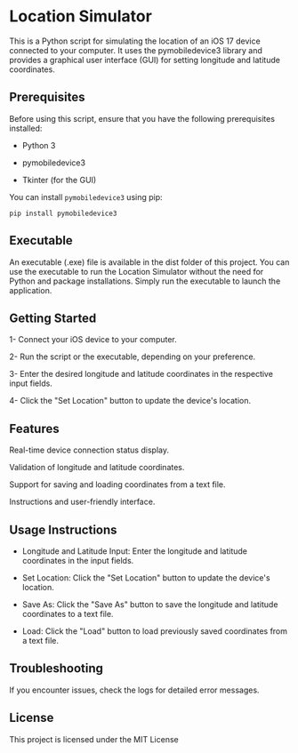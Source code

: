 # Location Simulator
This is a Python script for simulating the location of an iOS 17 device connected to your computer. It uses the pymobiledevice3 library and provides a graphical user interface (GUI) for setting longitude and latitude coordinates.

## Prerequisites
Before using this script, ensure that you have the following prerequisites installed:

- Python 3

- pymobiledevice3

- Tkinter (for the GUI)

You can install `pymobiledevice3` using pip:

`pip install pymobiledevice3`

## Executable
An executable (.exe) file is available in the dist folder of this project. You can use the executable to run the Location Simulator without the need for Python and package installations. Simply run the executable to launch the application.

## Getting Started
1- Connect your iOS device to your computer.

2- Run the script or the executable, depending on your preference.

3- Enter the desired longitude and latitude coordinates in the respective input fields.

4- Click the "Set Location" button to update the device's location.

## Features
Real-time device connection status display.

Validation of longitude and latitude coordinates.

Support for saving and loading coordinates from a text file.

Instructions and user-friendly interface.

## Usage Instructions
- Longitude and Latitude Input: Enter the longitude and latitude coordinates in the input fields.

- Set Location: Click the "Set Location" button to update the device's location.

- Save As: Click the "Save As" button to save the longitude and latitude coordinates to a text file.

- Load: Click the "Load" button to load previously saved coordinates from a text file.

## Troubleshooting
If you encounter issues, check the logs for detailed error messages.

## License
This project is licensed under the MIT License
